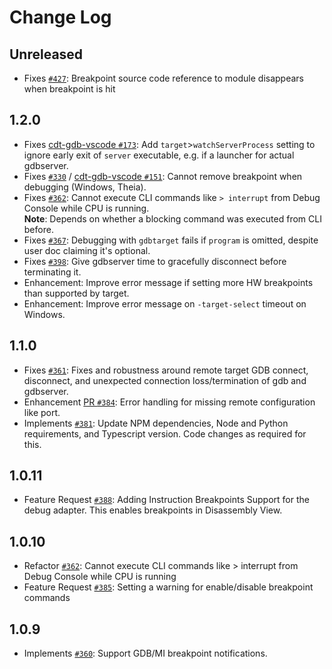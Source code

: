 # Change Log

## Unreleased

- Fixes [`#427`](https://github.com/eclipse-cdt-cloud/cdt-gdb-adapter/issues/427): Breakpoint source code reference to module disappears when breakpoint is hit

## 1.2.0

- Fixes [cdt-gdb-vscode `#173`](https://github.com/eclipse-cdt-cloud/cdt-gdb-vscode/issues/173): Add `target`>`watchServerProcess` setting to ignore early exit of `server` executable, e.g. if a launcher for actual gdbserver.
- Fixes [`#330`](https://github.com/eclipse-cdt-cloud/cdt-gdb-adapter/issues/330) / [cdt-gdb-vscode `#151`](https://github.com/eclipse-cdt-cloud/cdt-gdb-vscode/issues/151): Cannot remove breakpoint when debugging (Windows, Theia).
- Fixes [`#362`](https://github.com/eclipse-cdt-cloud/cdt-gdb-adapter/issues/362): Cannot execute CLI commands like `> interrupt` from Debug Console while CPU is running.  
  **Note**: Depends on whether a blocking command was executed from CLI before.
- Fixes [`#367`](https://github.com/eclipse-cdt-cloud/cdt-gdb-adapter/issues/367): Debugging with `gdbtarget` fails if `program` is omitted, despite user doc claiming it's optional.
- Fixes [`#398`](https://github.com/eclipse-cdt-cloud/cdt-gdb-adapter/issues/398): Give gdbserver time to gracefully disconnect before terminating it.
- Enhancement: Improve error message if setting more HW breakpoints than supported by target.
- Enhancement: Improve error message on `-target-select` timeout on Windows.

## 1.1.0

- Fixes [`#361`](https://github.com/eclipse-cdt-cloud/cdt-gdb-adapter/issues/361): Fixes and robustness around remote target GDB connect, disconnect, and unexpected connection loss/termination of gdb and gdbserver.
- Enhancement [PR `#384`](https://github.com/eclipse-cdt-cloud/cdt-gdb-adapter/pull/384): Error handling for missing remote configuration like port.
- Implements [`#381`](https://github.com/eclipse-cdt-cloud/cdt-gdb-adapter/issues/381): Update NPM dependencies, Node and Python requirements, and Typescript version. Code changes as required for this.

## 1.0.11

- Feature Request [`#388`](https://github.com/eclipse-cdt-cloud/cdt-gdb-adapter/pull/388): Adding Instruction Breakpoints Support for the debug adapter. This enables breakpoints in Disassembly View.

## 1.0.10

- Refactor [`#362`](https://github.com/eclipse-cdt-cloud/cdt-gdb-adapter/issues/362): Cannot execute CLI commands like > interrupt from Debug Console while CPU is running
- Feature Request [`#385`](https://github.com/eclipse-cdt-cloud/cdt-gdb-adapter/pull/385): Setting a warning for enable/disable breakpoint commands

## 1.0.9

- Implements [`#360`](https://github.com/eclipse-cdt-cloud/cdt-gdb-adapter/issues/360): Support GDB/MI breakpoint notifications.
